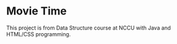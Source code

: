 # Movie Time
This project is from Data Structure course at NCCU with Java and HTML/CSS programming.

